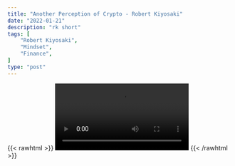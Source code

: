```yaml
---
title: "Another Perception of Crypto - Robert Kiyosaki"
date: "2022-01-21"
description: "rk short"
tags: [
    "Robert Kiyosaki",
    "Mindset",
    "Finance",
]
type: "post"
---
```

{{< rawhtml >}}
    <video width="auto" height="auto" controls>
        <source src="https://clips.dev00ps.com/Robert%20Kiyosaki/crytpo_insurance.mp4" type="video/mp4"> 
    </video>
{{< /rawhtml >}}